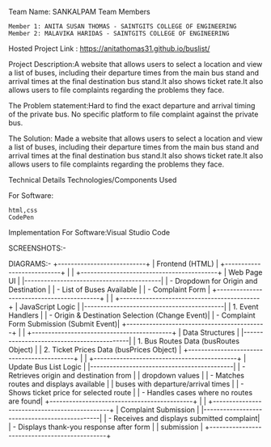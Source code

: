 Team Name: SANKALPAM
Team Members

    Member 1: ANITA SUSAN THOMAS - SAINTGITS COLLEGE OF ENGINEERING
    Member 2: MALAVIKA HARIDAS - SAINTGITS COLLEGE OF ENGINEERING
   

Hosted Project Link : https://anitathomas31.github.io/buslist/

Project Description:A website that allows users to select a location and view a list of buses, including their departure times from the main bus stand and arrival times at the 
final destination bus stand.It also shows ticket rate.It also allows users to file complaints regarding the problems they face.

The Problem statement:Hard to find the exact departure and arrival  timing of the private bus. No specific platform to file complaint against the private bus.

The Solution: Made a website that allows users to select a location and view a list of buses, including their departure times from the main bus stand and arrival times at the 
final destination bus stand.It also shows ticket rate.It also allows users to file complaints regarding the problems they face.

Technical Details
Technologies/Components Used

For Software:

    html,css
    CodePen
Implementation
  For Software:Visual Studio Code

SCREENSHOTS:-


DIAGRAMS:-
                            +---------------------------+
                            |      Frontend (HTML)      |
                            +---------------------------+
                                      |
                                      |
                    +------------------------------------------+
                    |              Web Page UI                |
                    |------------------------------------------|
                    |   - Dropdown for Origin and Destination  |
                    |   - List of Buses Available             |
                    |   - Complaint Form                      |
                    +------------------------------------------+
                                      |
                                      |
               +-------------------------------------------+
               |              JavaScript Logic            |
               |-------------------------------------------|
               | 1. Event Handlers                         |
               |   - Origin & Destination Selection (Change Event)|
               |   - Complaint Form Submission (Submit Event)|
               +-------------------------------------------+
                                      |
                                      |
               +-------------------------------------------+
               |                Data Structures          |
               |-------------------------------------------|
               | 1. Bus Routes Data (busRoutes Object)     |
               | 2. Ticket Prices Data (busPrices Object)  |
               +-------------------------------------------+
                                      |
                                      |
              +--------------------------------------------+
              |           Update Bus List Logic           |
              |--------------------------------------------|
              |   - Retrieves origin and destination from |
              |     dropdown values                        |
              |   - Matches routes and displays available |
              |     buses with departure/arrival times    |
              |   - Shows ticket price for selected route |
              |   - Handles cases where no routes are found|
              +--------------------------------------------+
                                      |
                                      |
             +----------------------------------------------+
             |               Complaint Submission           |
             |----------------------------------------------|
             |   - Receives and displays submitted complaint|
             |   - Displays thank-you response after form   |
             |     submission                               |
             +----------------------------------------------+

